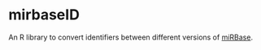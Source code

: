 mirbaseID
=========

An R library to convert identifiers between different versions of [miRBase][mirbase-site].




[mirbase-site]: http://www.mirbase.org/
